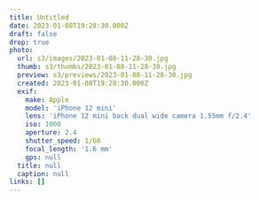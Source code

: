 ```yaml
---
title: Untitled
date: 2023-01-08T19:28:30.000Z
draft: false
drop: true
photo:
  url: s3/images/2023-01-08-11-28-30.jpg
  thumb: s3/thumbs/2023-01-08-11-28-30.jpg
  preview: s3/previews/2023-01-08-11-28-30.jpg
  created: 2023-01-08T19:28:30.000Z
  exif:
    make: Apple
    model: 'iPhone 12 mini'
    lens: 'iPhone 12 mini back dual wide camera 1.55mm f/2.4'
    iso: 1000
    aperture: 2.4
    shutter_speed: 1/60
    focal_length: '1.6 mm'
    gps: null
  title: null
  caption: null
links: []
---
```

